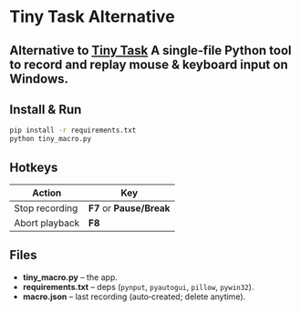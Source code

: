 # Tiny Task Alternative

Alternative to [Tiny Task](https://tinytask.net/)
A single‑file Python tool to **record and replay mouse & keyboard input** on Windows. 
---

## Install & Run

```bash
pip install -r requirements.txt
python tiny_macro.py
```

## Hotkeys

| Action         | Key                       |
| -------------- | ------------------------- |
| Stop recording | **F7** or **Pause/Break** |
| Abort playback | **F8**                    |

## Files

* **tiny\_macro.py** – the app.
* **requirements.txt** – deps (`pynput`, `pyautogui`, `pillow`, `pywin32`).
* **macro.json** – last recording (auto‑created; delete anytime).